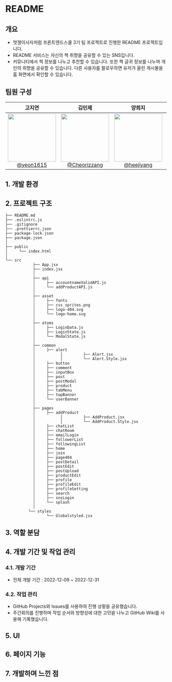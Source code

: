 # README

## 개요

- 멋쟁이사자처럼 프론트엔드스쿨 3기 팀 프로젝트로 진행한 README 프로젝트입니다.
- README 서비스는 자신의 책 취향을 공유할 수 있는 SNS입니다.
- 커뮤니티에서 책 정보를 나누고 추천할 수 있습니다. 또한 책 글귀 정보를 나누며 개인의 취향을 공유할 수 있습니다. 다른 사용자를 팔로우하면 유저가 올린 게시물을 홈 화면에서 확인할 수 있습니다.

## 팀원 구성

| **고지연** | **김민제** | **양희지** | **지창언** |
| :------: |  :------: | :------: | :------: |
| [<img src="https://avatars.githubusercontent.com/u/106502312?v=4" height=150 width=150> <br/> @yeon1615](https://github.com/yeon1615) | [<img src="https://avatars.githubusercontent.com/u/112460466?v=4" height=150 width=150> <br/> @Cheorizzang](https://github.com/Cheorizzang) | [<img src="https://avatars.githubusercontent.com/u/112460506?v=4" height=150 width=150> <br/> @heejiyang](https://github.com/heejiyang) | [<img src="https://avatars.githubusercontent.com/u/76766459?v=4" height=150 width=150> <br/> @journey-ji](https://github.com/journey-ji) |

## 1. 개발 환경

## 2. 프로젝트 구조
```
├── README.md
├── .eslintrc.js
├── .gitignore
├── .prettierrc.json
├── package-lock.json
├── package.json
│
├── public
│     └── index.html
│
└── src
			├── App.jsx
			├── index.jsx
			│
			├── api
			│     ├── accountnameValidAPI.js
			│     └── addProductAPI.js
			│
			├── asset
			│     ├── fonts
			│     ├── css_sprites.png
			│     ├── logo-404.svg
			│     └── logo-home.svg
			│
			├── atoms
			│     ├── LoginData.js
			│     ├── LoginState.js
			│     └── ModalState.js
			│
			├── common
			│     ├── alert
			│			│		  ├── Alert.jsx
			│			│		  └── Alert.Style.jsx
			│     ├── button
			│     ├── comment
			│     ├── inputBox
			│     ├── post
			│     ├── postModal
			│     ├── product
			│     ├── tabMenu
			│     ├── topBanner
			│     └── userBanner
			│
			├── pages
			│     ├── addProduct
			│			│		  ├── AddProduct.jsx
			│			│		  └── AddProduct.Style.jsx
			│     ├── chatList
			│     ├── chatRoom
			│     ├── emailLogin
			│     ├── followerList
			│     ├── followingList
			│     ├── home
			│     ├── join
			│     ├── page404
			│     ├── postDetail
			│     ├── postEdit
			│     ├── postUpload
			│     ├── productEdit
			│     ├── profile
			│     ├── profileEdit
			│     ├── profileSetting
			│     ├── search
			│     ├── snsLogin
			│     └── splash
			│
		  └── styles
			      └── Globalstyled.jsx
```

## 3. 역할 분담

## 4. 개발 기간 및 작업 관리

### 4.1. 개발 기간

- 전체 개발 기간 : 2022-12-09 ~ 2022-12-31

### 4.2. 작업 관리

- GitHub Projects와 Issues를 사용하여 진행 상황을 공유했습니다.
- 주간회의를 진행하며 작업 순서와 방향성에 대한 고민을 나누고 GitHub Wiki를 사용해 기록했습니다.

## 5. UI

## 6. 페이지 기능

## 7. 개발하며 느낀 점
